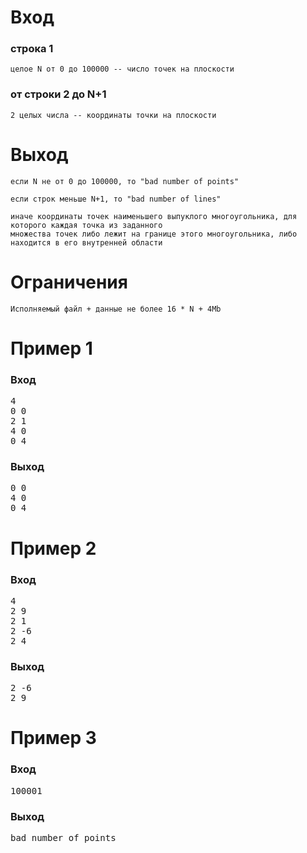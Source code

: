# Вход
### строка 1
	целое N от 0 до 100000 -- число точек на плоскости
### от строки 2 до N+1
	2 целых числа -- координаты точки на плоскости

# Выход
	если N не от 0 до 100000, то "bad number of points"

	если строк меньше N+1, то "bad number of lines"

	иначе координаты точек наименьшего выпуклого многоугольника, для которого каждая точка из заданного 
	множества точек либо лежит на границе этого многоугольника, либо находится в его внутренней области

# Ограничения
	Исполняемый файл + данные не более 16 * N + 4Mb

# Пример 1
### Вход
<pre>
4
0 0
2 1
4 0
0 4
</pre>
### Выход
<pre>
0 0
4 0
0 4
</pre>

# Пример 2
### Вход
<pre>
4
2 9
2 1
2 -6
2 4
</pre>
### Выход
<pre>
2 -6
2 9 
</pre>

# Пример 3
### Вход
<pre>
100001
</pre>
### Выход
<pre>
bad number of points
</pre>
